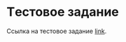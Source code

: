 # Tестовое задание
Ссылка на тестовое задание [link](https://docs.google.com/document/d/13LZPupYTmwB9uEb5rlBaK0nfG3A2itHiAXOclIRzHyY/edit).
